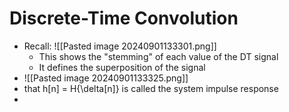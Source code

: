 # Discrete-Time Convolution
- Recall: ![[Pasted image 20240901133301.png]]
	- This shows the "stemming" of each value of the DT signal
	- It defines the superposition of the signal
- ![[Pasted image 20240901133325.png]]
- that h[n] = H{\delta[n]} is called the system impulse response
- 